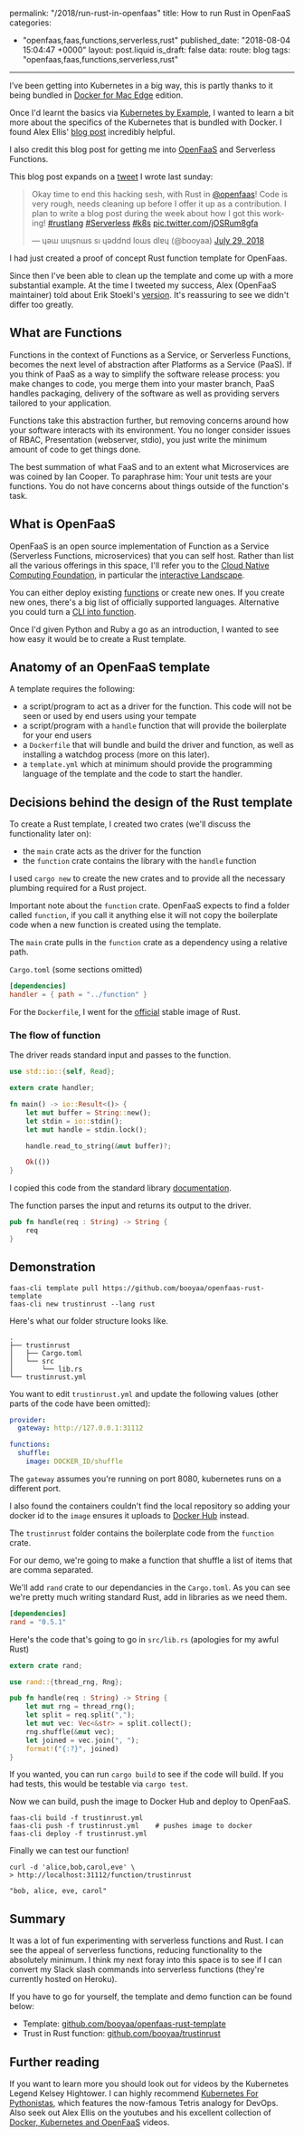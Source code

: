 permalink: "/2018/run-rust-in-openfaas"
title: How to run Rust in OpenFaaS
categories:
  - "openfaas,faas,functions,serverless,rust"
published_date: "2018-08-04 15:04:47 +0000"
layout: post.liquid
is_draft: false
data:
  route: blog
  tags: "openfaas,faas,functions,serverless,rust"
---
I’ve been getting into Kubernetes in a big way, this is partly thanks to it being bundled in [Docker for Mac Edge][link_docker_mac] edition.

Once I'd learnt the basics via [Kubernetes by Example][link_kbe], I wanted to learn a bit more about the specifics of the Kubernetes that is bundled with Docker. I found Alex Ellis' [blog post][link_install_openfaas] incredibly helpful.

I also credit this blog post for getting me into [OpenFaaS][link_openfaas] and Serverless Functions.

This blog post expands on a [tweet][link_twitter] I wrote last sunday:

<blockquote class="twitter-tweet" data-lang="en"><p lang="en" dir="ltr">Okay time to end this hacking sesh, with Rust in <a href="https://twitter.com/openfaas?ref_src=twsrc%5Etfw">@openfaas</a>! Code is very rough, needs cleaning up before I offer it up as a contribution. I plan to write a blog  post during the week about how I got this working! <a href="https://twitter.com/hashtag/rustlang?src=hash&amp;ref_src=twsrc%5Etfw">#rustlang</a> <a href="https://twitter.com/hashtag/Serverless?src=hash&amp;ref_src=twsrc%5Etfw">#Serverless</a> <a href="https://twitter.com/hashtag/k8s?src=hash&amp;ref_src=twsrc%5Etfw">#k8s</a> <a href="https://t.co/jOSRum8gfa">pic.twitter.com/jOSRum8gfa</a></p>&mdash; ɥǝɯ uıɥsnɯs sı ɥǝddnd loɯs dlɐɥ (@booyaa) <a href="https://twitter.com/booyaa/status/1023604086644633602?ref_src=twsrc%5Etfw">July 29, 2018</a></blockquote>
<script async src="https://platform.twitter.com/widgets.js" charset="utf-8"></script>

I had just created a proof of concept Rust function template for OpenFaas.

Since then I've been able to clean up the template and come up with a more substantial example. At the time I tweeted my success, Alex (OpenFaaS maintainer) told about Erik Stoekl's [version][link_erik]. It's reassuring to see we didn't differ too greatly.

## What are Functions

Functions in the context of Functions as a Service, or Serverless Functions, becomes the next level of abstraction after Platforms as a Service (PaaS). If you think of PaaS as a way to simplify the software release process: you make changes to code, you merge them into your master branch, PaaS handles packaging, delivery of the software as well as providing servers tailored to your application.

Functions take this abstraction further, but removing concerns around how your software interacts with its environment. You no longer consider issues of RBAC, Presentation (webserver, stdio), you just write the minimum amount of code to get things done.

The best summation of what FaaS and to an extent what Microservices are was coined by Ian Cooper. To paraphrase him: Your unit tests are your functions. You do not have concerns about things outside of the function's task.

## What is OpenFaaS

OpenFaaS is an open source implementation of Function as a Service (Serverless Functions, microservices) that you can self host. Rather than list all the various offerings in this space, I'll refer you to the [Cloud Native Computing Foundation][link_cncf_landscape], in particular the [interactive Landscape][link_cncf_landscape].
 
You can either deploy existing [functions][link_openfaas_store] or create new ones. If you create new ones, there's a big list of officially supported languages. Alternative you could turn a [CLI into function][link_openfaas_cli].

Once I'd given Python and Ruby a go as an introduction, I wanted to see how easy it would be to create a Rust template.

## Anatomy of an OpenFaaS template

A template requires the following:

- a script/program to act as a driver for the function. This code will not be seen or used by end users using your tempate
- a script/program with a `handle` function that will provide the boilerplate for your end users
- a `Dockerfile` that will bundle and build the driver and function, as well as installing a watchdog process (more on this later).
- a `template.yml` which at minimum should provide the programming language of the template and the code to start the handler.

## Decisions behind the design of the Rust template

To create a Rust template, I created two crates (we'll discuss the functionality later on):

- the `main` crate acts as the driver for the function
- the `function` crate contains the library with the `handle` function

I used `cargo new` to create the new crates and to provide all the necessary plumbing required for a Rust project.

Important note about the `function` crate. OpenFaaS expects to find a folder called `function`, if you call it anything else it will not copy the boilerplate code when a new function is created using the template.

The `main` crate pulls in the `function` crate as a dependency using a relative path.

`Cargo.toml` (some sections omitted)

```toml
[dependencies]
handler = { path = "../function" }
```

For the `Dockerfile`, I went for the [official][link_rust_docker] stable image of Rust.

### The flow of function

The driver reads standard input and passes to the function.

```rust
use std::io::{self, Read};

extern crate handler;

fn main() -> io::Result<()> {
    let mut buffer = String::new();
    let stdin = io::stdin();
    let mut handle = stdin.lock();

    handle.read_to_string(&mut buffer)?;

    Ok(())
}
```

I copied this code from the standard library [documentation][link_rust_docs].

The function parses the input and returns its output to the driver.

```rust
pub fn handle(req : String) -> String {
    req
}
```

## Demonstration

```shell
faas-cli template pull https://github.com/booyaa/openfaas-rust-template
faas-cli new trustinrust --lang rust
```

Here's what our folder structure looks like.

```shell
.
├── trustinrust
│   ├── Cargo.toml
│   └── src
│       └── lib.rs
└── trustinrust.yml
```

You want to edit `trustinrust.yml` and update the following values (other parts of the code have been omitted):

```yml
provider:
  gateway: http://127.0.0.1:31112

functions:
  shuffle:
    image: DOCKER_ID/shuffle
```

The `gateway` assumes you're running on port 8080, kubernetes runs on a different port. 

I also found the containers couldn't find the local repository so adding your docker id to the `image` ensures it uploads to [Docker Hub][link_docker_hub] instead.

The `trustinrust` folder contains the boilerplate code from the `function` crate.

For our demo, we're going to make a function that shuffle a list of items that are comma separated.

We'll add `rand` crate to our dependancies in the `Cargo.toml`. As you can see we're pretty much writing standard Rust, add in libraries as we need them.

```toml
[dependencies]
rand = "0.5.1"
```

Here's the code that's going to go in `src/lib.rs` (apologies for my awful Rust)

```rust
extern crate rand;

use rand::{thread_rng, Rng};

pub fn handle(req : String) -> String {
    let mut rng = thread_rng();
    let split = req.split(",");
    let mut vec: Vec<&str> = split.collect();
    rng.shuffle(&mut vec);
    let joined = vec.join(", ");
    format!("{:?}", joined)
}
```

If you wanted, you can run `cargo build` to see if the code will build. If you had tests, this would be testable via `cargo test`.

Now we can build, push the image to Docker Hub and deploy to OpenFaaS.

```shell
faas-cli build -f trustinrust.yml
faas-cli push -f trustinrust.yml    # pushes image to docker
faas-cli deploy -f trustinrust.yml
```

Finally we can test our function!

```shell
curl -d 'alice,bob,carol,eve' \
> http://localhost:31112/function/trustinrust

"bob, alice, eve, carol"
```

## Summary

It was a lot of fun experimenting with serverless functions and Rust. I can see the appeal of serverless functions, reducing functionality to the absolutely minimum. I think my next foray into this space is to see if I can convert my Slack slash commands into serverless functions (they're currently hosted on Heroku).

If you have to go for yourself, the template and demo function can be found below:

- Template: [github.com/booyaa/openfaas-rust-template][link_rust_template]
- Trust in Rust function: [github.com/booyaa/trustinrust][link_openfaas_demo]

## Further reading

If you want to learn more you should look out for videos by the Kubernetes Legend Kelsey Hightower. I can highly recommend [Kubernetes For Pythonistas][link_kelsey], which features the now-famous Tetris analogy for DevOps. Also seek out Alex Ellis on the youtubes and his excellent collection of [Docker, Kubernetes and OpenFaaS][link_youtube_alex] videos.

[link_kbe]: http://kubernetesbyexample.com/
[link_helm]: https://helm.sh/
[link_openfaas]: https://www.openfaas.com/
[link_openfaas_cli]: https://blog.alexellis.io/cli-functions-with-openfaas/
[link_openfaas_store]: https://github.com/openfaas/store
[link_install_openfaas]: https://blog.alexellis.io/docker-for-mac-with-kubernetes/
[link_rust_docker]: https://hub.docker.com/_/rust/
[link_docker_hub]: https://hub.docker.com/
[link_rust_docs]: https://doc.rust-lang.org/std/io/struct.Stdin.html#examples
[link_docker_mac]: https://docs.docker.com/docker-for-mac/kubernetes/
[link_kelsey]: https://youtu.be/u_iAXzy3xBA
[link_lambda]: https://aws.amazon.com/lambda/
[link_google_cloud_functions]: https://cloud.google.com/
[link_microsoft_azure_functions]: https://azure.microsoft.com/en-us/services/functions/
[link_youtube_alex]: https://www.youtube.com/watch?v=0DbrLsUvaso
[link_erik]: https://github.com/ericstoekl/faas-custom-templates
[link_cncf]: https://www.cncf.io/
[link_cncf_landscape]: https://landscape.cncf.io/
[link_twitter]: https://twitter.com/booyaa/status/1023604086644633602
[link_rust_template]: https://github.com/booyaa/openfaas-rust-template
[link_openfaas_demo]: https://github.com/booyaa/trustinrust